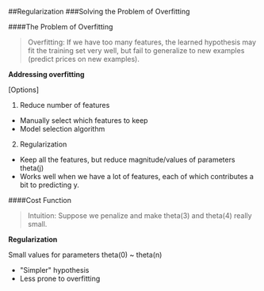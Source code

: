 ##Regularization
###Solving the Problem of Overfitting

####The Problem of Overfitting
>Overfitting: If we have too many features, the learned hypothesis may fit the training set very well, but fail to generalize to new examples (predict prices on new examples).


__Addressing overfitting__

[Options]

1. Reduce number of features
  - Manually select which features to keep
  - Model selection algorithm
2. Regularization
  - Keep all the features, but reduce magnitude/values of parameters theta(j)
  - Works well when we have a lot of features, each of which contributes a bit to predicting y.

####Cost Function
>Intuition: Suppose we penalize and make theta(3) and theta(4) really small.

__Regularization__

Small values for parameters theta(0) ~ theta(n)
- "Simpler" hypothesis
- Less prone to overfitting
